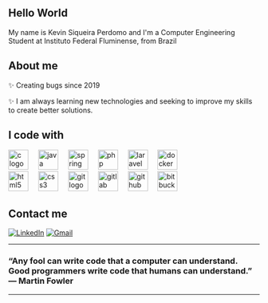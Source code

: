 <h2 align="left">Hello World</h2>

<p align="left">My name is Kevin Siqueira Perdomo and I'm a Computer Engineering Student at Instituto Federal Fluminense, from Brazil</p>

###
 
<h2 align="left">About me</h2>

<p align="left">✨ Creating bugs since 2019<br></p>
<p align="left">✨ I am always learning new technologies and seeking to improve my skills to create better solutions.<br></p>

###

<h2 align="left">I code with</h2>

<div align="left">
  <img src="https://cdn.jsdelivr.net/gh/devicons/devicon/icons/c/c-original.svg" height="40" alt="c logo"  />
  <img width="12" />
  <img src="https://cdn.jsdelivr.net/gh/devicons/devicon/icons/java/java-original.svg" height="40" alt="java logo"  />
  <img width="12" />
  <img src="https://cdn.jsdelivr.net/gh/devicons/devicon/icons/spring/spring-original.svg" height="40" alt="spring logo"  />
  <img width="12" />
  <img src="https://cdn.jsdelivr.net/gh/devicons/devicon/icons/php/php-original.svg" height="40" alt="php logo"  />
  <img width="12" />
  <img src="https://cdn.simpleicons.org/laravel/FF2D20" height="40" alt="laravel logo"  />
  <img width="12" />
  <img src="https://cdn.simpleicons.org/docker/2496ED" height="40" alt="docker logo"  />
  
<!-- </div>  -->
  <!-- ***************Caso queira separar em dois blocos*************** -->
<!-- <div align="left"> -->
  <br>
  
  <img src="https://cdn.jsdelivr.net/gh/devicons/devicon/icons/html5/html5-original.svg" height="40" alt="html5 logo"  />
  <img width="12" />
  <img src="https://cdn.jsdelivr.net/gh/devicons/devicon/icons/css3/css3-original.svg" height="40" alt="css3 logo"  />
  <img width="12" />
  <img src="https://cdn.simpleicons.org/git/F05032" height="40" alt="git logo"  />
  <img width="12" />
  <img src="https://cdn.jsdelivr.net/gh/devicons/devicon/icons/gitlab/gitlab-original.svg" height="40" alt="gitlab logo"  />
  <img width="12" />
  <img src="https://skillicons.dev/icons?i=github" height="40" alt="github logo"  />
  <img width="12" />
  <img src="https://cdn.jsdelivr.net/gh/devicons/devicon/icons/bitbucket/bitbucket-original.svg" height="40" alt="bitbucket logo"  />
</div>

###

<h2 align="left">Contact me</h2>

[![LinkedIn](https://img.shields.io/badge/LinkedIn-000?style=for-the-badge&logo=linkedin&logoColor=white)](https://www.linkedin.com/in/kevin-siqueira-perdomo-39876022b)
[![Gmail](https://img.shields.io/badge/Gmail-D14836?style=for-the-badge&logo=gmail&logoColor=white)](mailto:kevin.siqueira23@gmail.com)

---

<h3 align="left">“Any fool can write code that a computer can understand. Good programmers write code that humans can understand.”
― Martin Fowler</h3>

---

